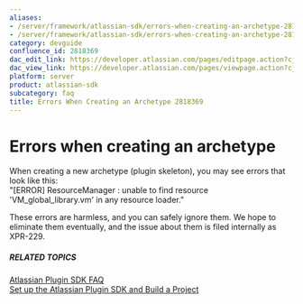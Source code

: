 ```yaml
---
aliases:
- /server/framework/atlassian-sdk/errors-when-creating-an-archetype-2818369.html
- /server/framework/atlassian-sdk/errors-when-creating-an-archetype-2818369.md
category: devguide
confluence_id: 2818369
dac_edit_link: https://developer.atlassian.com/pages/editpage.action?cjm=wozere&pageId=2818369
dac_view_link: https://developer.atlassian.com/pages/viewpage.action?cjm=wozere&pageId=2818369
platform: server
product: atlassian-sdk
subcategory: faq
title: Errors When Creating an Archetype 2818369
---
```

# Errors when creating an archetype

When creating a new archetype (plugin skeleton), you may see errors that look like this:  
"\[ERROR\] ResourceManager : unable to find resource 'VM\_global\_library.vm' in any resource loader."

These errors are harmless, and you can safely ignore them. We hope to eliminate them eventually, and the issue about them is filed internally as XPR-229.

##### RELATED TOPICS

[Atlassian Plugin SDK FAQ](/server/framework/atlassian-sdk/atlassian-plugin-sdk-faq)  
[Set up the Atlassian Plugin SDK and Build a Project](/server/framework/atlassian-sdk/set-up-the-atlassian-plugin-sdk-and-build-a-project)































































































